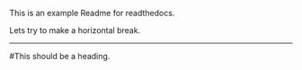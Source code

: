 This is an example Readme for readthedocs.

Lets try to make a horizontal break.

---

#This should be a heading.